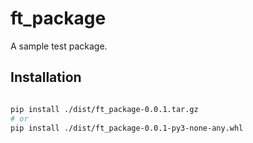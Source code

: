 # ft_package

A sample test package.

## Installation

```bash

pip install ./dist/ft_package-0.0.1.tar.gz
# or
pip install ./dist/ft_package-0.0.1-py3-none-any.whl
